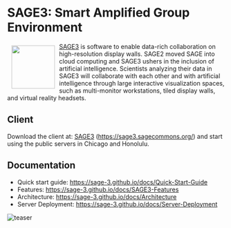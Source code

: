 # SAGE3: Smart Amplified Group Environment

<a href="https://sage3.sagecommons.org/"><img src="https://user-images.githubusercontent.com/19752298/113063377-ed534280-9150-11eb-87c8-e194c46e508c.png" align="left" hspace="10" vspace="6" height="100px"></a>

[SAGE3](https://sage3.sagecommons.org/) is software to enable data-rich collaboration on high-resolution display walls. SAGE2 moved SAGE into cloud computing and SAGE3 ushers in the inclusion of artificial intelligence. Scientists analyzing their data in SAGE3 will collaborate with each other and with artificial intelligence through large interactive visualization spaces, such as multi-monitor workstations, tiled display walls, and virtual reality headsets.

## Client

Download the client at: [SAGE3](https://sage3.sagecommons.org/) (https://sage3.sagecommons.org/) and start using the public servers in Chicago and Honolulu.

## Documentation

- Quick start guide: https://sage-3.github.io/docs/Quick-Start-Guide
- Features: https://sage-3.github.io/docs/SAGE3-Features
- Architecture: https://sage-3.github.io/docs/Architecture
- Server Deployment: https://sage-3.github.io/docs/Server-Deployment

![teaser](https://github.com/SAGE-3/next/assets/5595452/65ff84ae-f2c0-4b8d-86c0-5b359082ce62)
